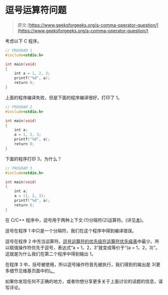 # 逗号运算符问题

> 原文:[https://www.geeksforgeeks.org/a-comma-operator-question/](https://www.geeksforgeeks.org/a-comma-operator-question/)

考虑以下 C 程序。

```cpp
// PROGRAM 1
#include<stdio.h>

int main(void)
{
    int a = 1, 2, 3;
    printf("%d", a);
    return 0;
}
```

上面的程序编译失败，但是下面的程序编译很好，打印了 1。

```cpp
// PROGRAM 2
#include<stdio.h>

int main(void)
{
    int a;
    a = 1, 2, 3;
    printf("%d", a);
    return 0;
}
```

下面的程序打印 3，为什么？

```cpp
// PROGRAM 3
#include<stdio.h>

int main(void)
{
    int a;
    a = (1, 2, 3);
    printf("%d", a);
    return 0;
}
```

在 C/C++ 程序中，逗号用于两种上下文:(1)分隔符(2)运算符。(详见[本](https://www.geeksforgeeks.org/comna-in-c-and-c/))。

逗号在程序 1 中只是一个分隔符，我们在这个程序中得到编译错误。

逗号在程序 2 中充当运算符。[逗号运算符的优先级在运算符优先级表](https://www.geeksforgeeks.org/g-fact-41/)中最少。所以赋值操作符优先于逗号，表达式“a = 1，2，3”就变成等价于“(a = 1，2，3)”。这就是为什么我们在第二个程序中得到输出 1。

在程序 3 中，括号被使用，所以逗号操作符首先被执行，我们得到的输出是 3(更多细节见维基页面中的[)。](http://en.wikipedia.org/wiki/Comma_operator)

如果你发现任何不正确的地方，或者你想分享更多关于上面讨论的话题的信息，请写评论。